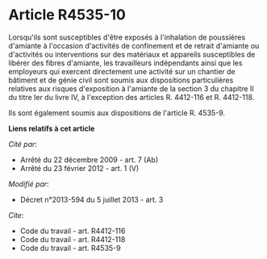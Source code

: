 # Article R4535-10

Lorsqu'ils sont susceptibles d'être exposés à l'inhalation de poussières d'amiante à l'occasion d'activités de confinement et
de retrait d'amiante ou d'activités ou interventions sur des matériaux et appareils susceptibles de libérer des fibres
d'amiante, les travailleurs indépendants ainsi que les employeurs qui exercent directement une activité sur un chantier de
bâtiment et de génie civil sont soumis aux dispositions particulières relatives aux risques d'exposition à l'amiante de la
section 3 du chapitre II du titre Ier du livre IV, à l'exception des articles R. 4412-116 et R. 4412-118. 

Ils sont également soumis aux dispositions de l'article R. 4535-9.

**Liens relatifs à cet article**

_Cité par_:

  - Arrêté du 22 décembre 2009 - art. 7 (Ab)
  - Arrêté du 23 février 2012 - art. 1 (V)

_Modifié par_:

  - Décret n°2013-594 du 5 juillet 2013 - art. 3

_Cite_:

  - Code du travail - art. R4412-116
  - Code du travail - art. R4412-118
  - Code du travail - art. R4535-9
